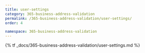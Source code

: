 ```yaml
---
title: user-settings
category: 365-business-address-validation
permalink: /365-business-address-validation/user-settings/
order: 4

namespace: 365-business-address-validation
---
```


{% tf _docs/365-business-address-validation/user-settings.md %}